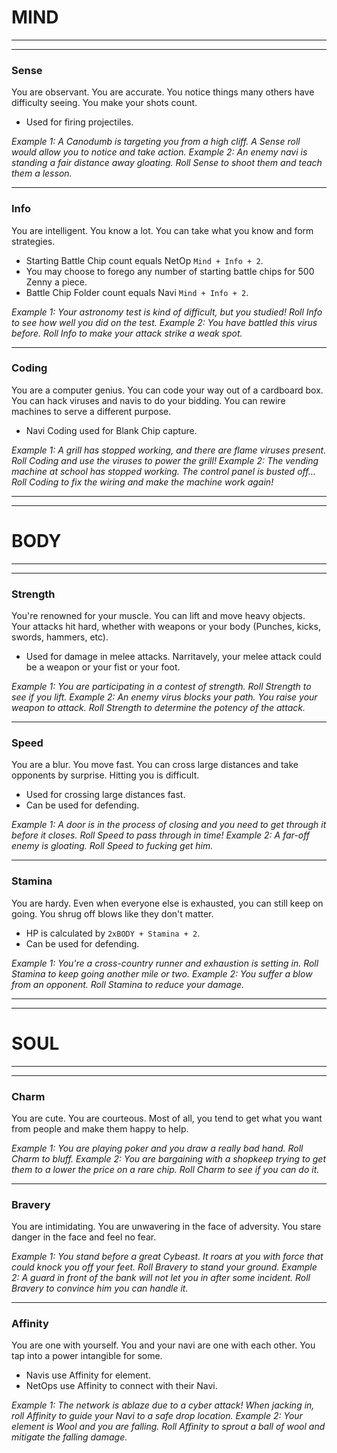 # MIND
---
---
### Sense
You are observant. You are accurate. You notice things many others have difficulty seeing. You make your shots count.
- Used for firing projectiles.

*Example 1: A Canodumb is targeting you from a high cliff. A Sense roll would allow you to notice and take action.*
*Example 2: An enemy navi is standing a fair distance away gloating. Roll Sense to shoot them and teach them a lesson.*

---

### Info
You are intelligent. You know a lot. You can take what you know and form strategies.
- Starting Battle Chip count equals NetOp `Mind + Info + 2`.
- You may choose to forego any number of starting battle chips for 500 Zenny a piece.
- Battle Chip Folder count equals Navi `Mind + Info + 2`.

*Example 1: Your astronomy test is kind of difficult, but you studied! Roll Info to see how well you did on the test.*
*Example 2: You have battled this virus before. Roll Info to make your attack strike a weak spot.*

---

### Coding
You are a computer genius. You can code your way out of a cardboard box. You can hack viruses and navis to do your bidding. You can rewire machines to serve a different purpose.
- Navi Coding used for Blank Chip capture.

*Example 1: A grill has stopped working, and there are flame viruses present. Roll Coding and use the viruses to power the grill!*
*Example 2: The vending machine at school has stopped working. The control panel is busted off... Roll Coding to fix the wiring and make the machine work again!*

---
---
# BODY
---
---

### Strength
You're renowned for your muscle. You can lift and move heavy objects. Your attacks hit hard, whether with weapons or your body (Punches, kicks, swords, hammers, etc).
- Used for damage in melee attacks. Narritavely, your melee attack could be a weapon or your fist or your foot.

*Example 1: You are participating in a contest of strength. Roll Strength to see if you lift.*
*Example 2: An enemy virus blocks your path. You raise your weapon to attack. Roll Strength to determine the potency of the attack.*

---

### Speed
You are a blur. You move fast. You can cross large distances and take opponents by surprise. Hitting you is difficult.
- Used for crossing large distances fast.
- Can be used for defending.

*Example 1: A door is in the process of closing and you need to get through it before it closes. Roll Speed to pass through in time!*
*Example 2: A far-off enemy is gloating. Roll Speed to fucking get him.*

---

### Stamina
You are hardy. Even when everyone else is exhausted, you can still keep on going. You shrug off blows like they don't matter.
- HP is calculated by `2xBODY + Stamina + 2`.
- Can be used for defending.

*Example 1: You're a cross-country runner and exhaustion is setting in. Roll Stamina to keep going another mile or two.*
*Example 2: You suffer a blow from an opponent. Roll Stamina to reduce your damage.*

---
---
# SOUL
---
---

### Charm
You are cute. You are courteous. Most of all, you tend to get what you want from people and make them happy to help.

*Example 1: You are playing poker and you draw a *really* bad hand. Roll Charm to bluff.*
*Example 2: You are bargaining with a shopkeep trying to get them to a lower the price on a rare chip. Roll Charm to see if you can do it.*

---

### Bravery
You are intimidating. You are unwavering in the face of adversity. You stare danger in the face and feel no fear.

*Example 1: You stand before a great Cybeast. It roars at you with force that could knock you off your feet. Roll Bravery to stand your ground.*
*Example 2: A guard in front of the bank will not let you in after some incident. Roll Bravery to convince him you can handle it.*

---

### Affinity
You are one with yourself. You and your navi are one with each other. You tap into a power intangible for some.
- Navis use Affinity for element.
- NetOps use Affinity to connect with their Navi.

*Example 1: The network is ablaze due to a cyber attack! When jacking in, roll Affinity to guide your Navi to a safe drop location.*
*Example 2: Your element is Wool and you are falling. Roll Affinity to sprout a ball of wool and mitigate the falling damage.*
